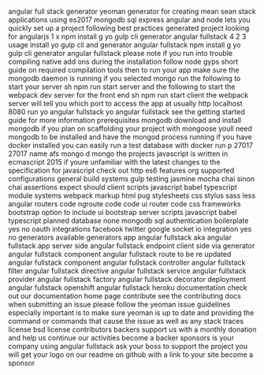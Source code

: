 angular full stack generator yeoman generator for creating mean sean stack applications using es2017 mongodb sql express angular and node lets you quickly set up a project following best practices generated project looking for angularjs 1 x npm install g yo gulp cli generator angular fullstack 4 2 3 usage install yo gulp cli and generator angular fullstack npm install g yo gulp cli generator angular fullstack please note if you run into trouble compiling native add ons during the installation follow node gyps short guide on required compilation tools then to run your app make sure the mongodb daemon is running if you selected mongo run the following to start your server sh npm run start server and the following to start the webpack dev server for the front end sh npm run start client the webpack server will tell you which port to access the app at usually http localhost 8080 run yo angular fullstack yo angular fullstack see the getting started guide for more information prerequisites mongodb download and install mongodb if you plan on scaffolding your project with mongoose youll need mongodb to be installed and have the mongod process running if you have docker installed you can easily run a test database with docker run p 27017 27017 name afs mongo d mongo the projects javascript is written in ecmascript 2015 if youre unfamiliar with the latest changes to the specification for javascript check out http es6 features org supported configurations general build systems gulp testing jasmine mocha chai sinon chai assertions expect should client scripts javascript babel typescript module systems webpack markup html pug stylesheets css stylus sass less angular routers code ngroute code code ui router code css frameworks bootstrap option to include ui bootstrap server scripts javascript babel typescript planned database none mongodb sql authentication boilerplate yes no oauth integrations facebook twitter google socket io integration yes no generators available generators app angular fullstack aka angular fullstack app server side angular fullstack endpoint client side via generator angular fullstack component angular fullstack route to be re updated angular fullstack component angular fullstack controller angular fullstack filter angular fullstack directive angular fullstack service angular fullstack provider angular fullstack factory angular fullstack decorator deployment angular fullstack openshift angular fullstack heroku documentation check out our documentation home page contribute see the contributing docs when submitting an issue please follow the yeoman issue guidelines especially important is to make sure yeoman is up to date and providing the command or commands that cause the issue as well as any stack traces license bsd license contributors backers support us with a monthly donation and help us continue our activities become a backer sponsors is your company using angular fullstack ask your boss to support the project you will get your logo on our readme on github with a link to your site become a sponsor